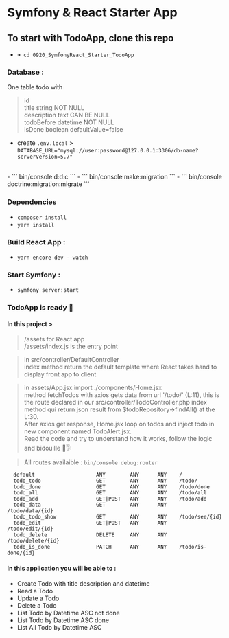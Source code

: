 # Symfony & React Starter App

## To start with TodoApp, clone this repo  

- ```➜ cd 0920_SymfonyReact_Starter_TodoApp``` 

### Database : 

One table todo with 
> id <br>
> title string NOT NULL <br>
> description text CAN BE NULL <br>
> todoBefore datetime NOT NULL <br> 
> isDone boolean defaultValue=false <br>

- create `.env.local` > `DATABASE_URL="mysql://user:password@127.0.0.1:3306/db-name?serverVersion=5.7"`
<br>
- ``` bin/console d:d:c ``` 
- ``` bin/console make:migration ``` 
- ``` bin/console doctrine:migration:migrate ``` 

### Dependencies
- ``` composer install ```
- ``` yarn install ```

### Build React App :
- ``` yarn encore dev --watch ```


### Start Symfony :
- ``` symfony server:start ```


### TodoApp is ready 🤌


#### In this project >

> /assets for React app <br>
> /assets/index.js is the entry point
  
> in src/controller/DefaultController <br> 
  index method return the default template where React takes hand to display front app to client <br>

> in assets/App.jsx import ./components/Home.jsx <br> 
   method fetchTodos with axios gets data from url '/todo/' (L:11), this is the route declared in our src/controller/TodoController.php index method qui return json result from $todoRepository->findAll() at the L:30. <br> 
   After axios get response, Home.jsx loop on todos and inject todo in new component named TodoAlert.jsx. <br> 
   Read the code and try to understand how it works, follow the logic and bidouille 🔧𓀄 <br>

> All routes availaible : ``` bin/console debug:router ```
```
  default                    ANY        ANY      ANY    /                                  
  todo_todo                  GET        ANY      ANY    /todo/                             
  todo_done                  GET        ANY      ANY    /todo/done                         
  todo_all                   GET        ANY      ANY    /todo/all                          
  todo_add                   GET|POST   ANY      ANY    /todo/add                          
  todo_data                  GET        ANY      ANY    /todo/data/{id}                    
  todo_todo_show             GET        ANY      ANY    /todo/see/{id}                     
  todo_edit                  GET|POST   ANY      ANY    /todo/edit/{id}                    
  todo_delete                DELETE     ANY      ANY    /todo/delete/{id}                  
  todo_is_done               PATCH      ANY      ANY    /todo/is-done/{id}
```

#### In this application you will be able to :
- Create Todo with title description and datetime
- Read a Todo
- Update a Todo
- Delete a Todo
- List Todo by Datetime ASC not done
- List Todo by Datetime ASC done
- List All Todo by Datetime ASC 